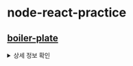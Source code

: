 # node-react-practice

## [boiler-plate](https://github.com/YUJO42/node-react-practice/tree/master/boiler-plate)
<details>
<summary>상세 정보 확인</summary>
<div markdown="1">
  
#### 🔎 코드 출처 : [따라하며 배우는 노드, 리액트 시리즈 - 기본 강의](https://www.inflearn.com/course/%EB%94%B0%EB%9D%BC%ED%95%98%EB%A9%B0-%EB%B0%B0%EC%9A%B0%EB%8A%94-%EB%85%B8%EB%93%9C-%EB%A6%AC%EC%95%A1%ED%8A%B8-%EA%B8%B0%EB%B3%B8/dashboard)

### 💻 사용 기술
#### 🌏 Front-End
|**ICON**|<img src="/img/icon/React.png" width="40px"></img>|<img src="/img/icon/Redux.png" width="40px"></img>| 
|------|---|---|
|**NAME**|React|Redux|
#### 🕋 Back-End
|**ICON**|<img src="/img/icon/nodejs.png" width="40px"></img>|<img src="/img/icon/MongoDB.png" width="40px"></img>|
|------|---|---|
|**NAME**|Node|Mongo|

### 📝 구현 목록
- [X] 회원가입 기능
- [X] 로그인 기능
- [X] 로그아웃 기능
- [X] Auth 기능
  - 로그인시 Token을 생성하고 Token에 담긴 정보를 통해 권한 확인
</div>
</details>
